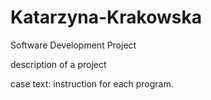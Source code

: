 # Katarzyna-Krakowska
Software Development Project

description of a project

case text: instruction for each program.
